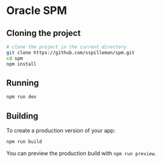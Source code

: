# Oracle SPM

## Cloning the project

```bash
# clone the project in the current directory
git clone https://github.com/sspilleman/spm.git
cd spm
npm install
```

## Running

```bash
npm run dev
```

## Building

To create a production version of your app:

```bash
npm run build
```

You can preview the production build with `npm run preview`.
